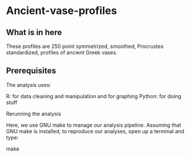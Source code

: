 # Ancient-vase-profiles

## What is in here
These profiles are 250 point symmetrized, smoothed, Procrustes standardized, profiles of ancient Greek vases. 

## Prerequisites

The analysis uses:

R: for data cleaning and manipulation and for graphing
Python: for doing stuff

Rerunning the analysis

Here, we use GNU make to manage our analysis pipeline. Assuming that GNU make is installed, to reproduce our analyses, open up a terminal and type:

make
